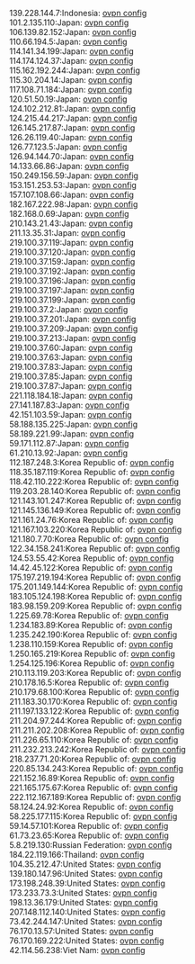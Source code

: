 139.228.144.7:Indonesia: [ovpn config](vpn/139_228_144_7.ovpn)  
101.2.135.110:Japan: [ovpn config](vpn/101_2_135_110.ovpn)  
106.139.82.152:Japan: [ovpn config](vpn/106_139_82_152.ovpn)  
110.66.194.5:Japan: [ovpn config](vpn/110_66_194_5.ovpn)  
114.141.34.199:Japan: [ovpn config](vpn/114_141_34_199.ovpn)  
114.174.124.37:Japan: [ovpn config](vpn/114_174_124_37.ovpn)  
115.162.192.244:Japan: [ovpn config](vpn/115_162_192_244.ovpn)  
115.30.204.14:Japan: [ovpn config](vpn/115_30_204_14.ovpn)  
117.108.71.184:Japan: [ovpn config](vpn/117_108_71_184.ovpn)  
120.51.50.19:Japan: [ovpn config](vpn/120_51_50_19.ovpn)  
124.102.212.81:Japan: [ovpn config](vpn/124_102_212_81.ovpn)  
124.215.44.217:Japan: [ovpn config](vpn/124_215_44_217.ovpn)  
126.145.217.87:Japan: [ovpn config](vpn/126_145_217_87.ovpn)  
126.26.119.40:Japan: [ovpn config](vpn/126_26_119_40.ovpn)  
126.77.123.5:Japan: [ovpn config](vpn/126_77_123_5.ovpn)  
126.94.144.70:Japan: [ovpn config](vpn/126_94_144_70.ovpn)  
14.133.66.86:Japan: [ovpn config](vpn/14_133_66_86.ovpn)  
150.249.156.59:Japan: [ovpn config](vpn/150_249_156_59.ovpn)  
153.151.253.53:Japan: [ovpn config](vpn/153_151_253_53.ovpn)  
157.107.108.66:Japan: [ovpn config](vpn/157_107_108_66.ovpn)  
182.167.222.98:Japan: [ovpn config](vpn/182_167_222_98.ovpn)  
182.168.0.69:Japan: [ovpn config](vpn/182_168_0_69.ovpn)  
210.143.21.43:Japan: [ovpn config](vpn/210_143_21_43.ovpn)  
211.13.35.31:Japan: [ovpn config](vpn/211_13_35_31.ovpn)  
219.100.37.119:Japan: [ovpn config](vpn/219_100_37_119.ovpn)  
219.100.37.120:Japan: [ovpn config](vpn/219_100_37_120.ovpn)  
219.100.37.159:Japan: [ovpn config](vpn/219_100_37_159.ovpn)  
219.100.37.192:Japan: [ovpn config](vpn/219_100_37_192.ovpn)  
219.100.37.196:Japan: [ovpn config](vpn/219_100_37_196.ovpn)  
219.100.37.197:Japan: [ovpn config](vpn/219_100_37_197.ovpn)  
219.100.37.199:Japan: [ovpn config](vpn/219_100_37_199.ovpn)  
219.100.37.2:Japan: [ovpn config](vpn/219_100_37_2.ovpn)  
219.100.37.201:Japan: [ovpn config](vpn/219_100_37_201.ovpn)  
219.100.37.209:Japan: [ovpn config](vpn/219_100_37_209.ovpn)  
219.100.37.213:Japan: [ovpn config](vpn/219_100_37_213.ovpn)  
219.100.37.60:Japan: [ovpn config](vpn/219_100_37_60.ovpn)  
219.100.37.63:Japan: [ovpn config](vpn/219_100_37_63.ovpn)  
219.100.37.83:Japan: [ovpn config](vpn/219_100_37_83.ovpn)  
219.100.37.85:Japan: [ovpn config](vpn/219_100_37_85.ovpn)  
219.100.37.87:Japan: [ovpn config](vpn/219_100_37_87.ovpn)  
221.118.184.18:Japan: [ovpn config](vpn/221_118_184_18.ovpn)  
27.141.187.83:Japan: [ovpn config](vpn/27_141_187_83.ovpn)  
42.151.103.59:Japan: [ovpn config](vpn/42_151_103_59.ovpn)  
58.188.135.225:Japan: [ovpn config](vpn/58_188_135_225.ovpn)  
58.189.221.99:Japan: [ovpn config](vpn/58_189_221_99.ovpn)  
59.171.112.87:Japan: [ovpn config](vpn/59_171_112_87.ovpn)  
61.210.13.92:Japan: [ovpn config](vpn/61_210_13_92.ovpn)  
112.187.248.3:Korea Republic of: [ovpn config](vpn/112_187_248_3.ovpn)  
118.35.187.119:Korea Republic of: [ovpn config](vpn/118_35_187_119.ovpn)  
118.42.110.222:Korea Republic of: [ovpn config](vpn/118_42_110_222.ovpn)  
119.203.28.140:Korea Republic of: [ovpn config](vpn/119_203_28_140.ovpn)  
121.143.101.247:Korea Republic of: [ovpn config](vpn/121_143_101_247.ovpn)  
121.145.136.149:Korea Republic of: [ovpn config](vpn/121_145_136_149.ovpn)  
121.161.24.76:Korea Republic of: [ovpn config](vpn/121_161_24_76.ovpn)  
121.167.103.220:Korea Republic of: [ovpn config](vpn/121_167_103_220.ovpn)  
121.180.7.70:Korea Republic of: [ovpn config](vpn/121_180_7_70.ovpn)  
122.34.158.241:Korea Republic of: [ovpn config](vpn/122_34_158_241.ovpn)  
124.53.55.42:Korea Republic of: [ovpn config](vpn/124_53_55_42.ovpn)  
14.42.45.122:Korea Republic of: [ovpn config](vpn/14_42_45_122.ovpn)  
175.197.219.194:Korea Republic of: [ovpn config](vpn/175_197_219_194.ovpn)  
175.201.149.144:Korea Republic of: [ovpn config](vpn/175_201_149_144.ovpn)  
183.105.124.198:Korea Republic of: [ovpn config](vpn/183_105_124_198.ovpn)  
183.98.159.209:Korea Republic of: [ovpn config](vpn/183_98_159_209.ovpn)  
1.225.69.78:Korea Republic of: [ovpn config](vpn/1_225_69_78.ovpn)  
1.234.183.89:Korea Republic of: [ovpn config](vpn/1_234_183_89.ovpn)  
1.235.242.190:Korea Republic of: [ovpn config](vpn/1_235_242_190.ovpn)  
1.238.110.159:Korea Republic of: [ovpn config](vpn/1_238_110_159.ovpn)  
1.250.165.219:Korea Republic of: [ovpn config](vpn/1_250_165_219.ovpn)  
1.254.125.196:Korea Republic of: [ovpn config](vpn/1_254_125_196.ovpn)  
210.113.119.203:Korea Republic of: [ovpn config](vpn/210_113_119_203.ovpn)  
210.178.16.5:Korea Republic of: [ovpn config](vpn/210_178_16_5.ovpn)  
210.179.68.100:Korea Republic of: [ovpn config](vpn/210_179_68_100.ovpn)  
211.183.30.170:Korea Republic of: [ovpn config](vpn/211_183_30_170.ovpn)  
211.197.133.122:Korea Republic of: [ovpn config](vpn/211_197_133_122.ovpn)  
211.204.97.244:Korea Republic of: [ovpn config](vpn/211_204_97_244.ovpn)  
211.211.202.208:Korea Republic of: [ovpn config](vpn/211_211_202_208.ovpn)  
211.226.65.110:Korea Republic of: [ovpn config](vpn/211_226_65_110.ovpn)  
211.232.213.242:Korea Republic of: [ovpn config](vpn/211_232_213_242.ovpn)  
218.237.71.20:Korea Republic of: [ovpn config](vpn/218_237_71_20.ovpn)  
220.85.134.243:Korea Republic of: [ovpn config](vpn/220_85_134_243.ovpn)  
221.152.16.89:Korea Republic of: [ovpn config](vpn/221_152_16_89.ovpn)  
221.165.175.67:Korea Republic of: [ovpn config](vpn/221_165_175_67.ovpn)  
222.112.167.189:Korea Republic of: [ovpn config](vpn/222_112_167_189.ovpn)  
58.124.24.92:Korea Republic of: [ovpn config](vpn/58_124_24_92.ovpn)  
58.225.177.115:Korea Republic of: [ovpn config](vpn/58_225_177_115.ovpn)  
59.14.57.101:Korea Republic of: [ovpn config](vpn/59_14_57_101.ovpn)  
61.73.23.65:Korea Republic of: [ovpn config](vpn/61_73_23_65.ovpn)  
5.8.219.130:Russian Federation: [ovpn config](vpn/5_8_219_130.ovpn)  
184.22.119.166:Thailand: [ovpn config](vpn/184_22_119_166.ovpn)  
104.35.212.47:United States: [ovpn config](vpn/104_35_212_47.ovpn)  
139.180.147.96:United States: [ovpn config](vpn/139_180_147_96.ovpn)  
173.198.248.39:United States: [ovpn config](vpn/173_198_248_39.ovpn)  
173.233.73.3:United States: [ovpn config](vpn/173_233_73_3.ovpn)  
198.13.36.179:United States: [ovpn config](vpn/198_13_36_179.ovpn)  
207.148.112.140:United States: [ovpn config](vpn/207_148_112_140.ovpn)  
73.42.244.147:United States: [ovpn config](vpn/73_42_244_147.ovpn)  
76.170.13.57:United States: [ovpn config](vpn/76_170_13_57.ovpn)  
76.170.169.222:United States: [ovpn config](vpn/76_170_169_222.ovpn)  
42.114.56.238:Viet Nam: [ovpn config](vpn/42_114_56_238.ovpn)  

